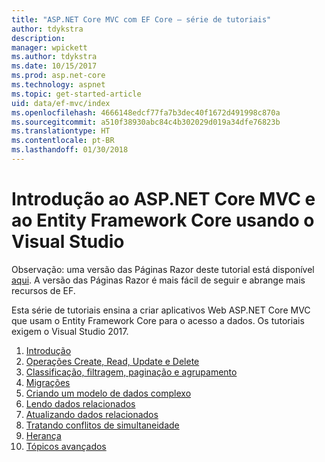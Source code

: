 ```yaml
---
title: "ASP.NET Core MVC com EF Core – série de tutoriais"
author: tdykstra
description: 
manager: wpickett
ms.author: tdykstra
ms.date: 10/15/2017
ms.prod: asp.net-core
ms.technology: aspnet
ms.topic: get-started-article
uid: data/ef-mvc/index
ms.openlocfilehash: 4666148edcf77fa7b3dec40f1672d491998c870a
ms.sourcegitcommit: a510f38930abc84c4b302029d019a34dfe76823b
ms.translationtype: HT
ms.contentlocale: pt-BR
ms.lasthandoff: 01/30/2018
---
```

# <a name="getting-started-with-aspnet-core-mvc-and-entity-framework-core-using-visual-studio"></a>Introdução ao ASP.NET Core MVC e ao Entity Framework Core usando o Visual Studio

Observação: uma versão das Páginas Razor deste tutorial está disponível [aqui](xref:data/ef-rp/intro). A versão das Páginas Razor é mais fácil de seguir e abrange mais recursos de EF.

Esta série de tutoriais ensina a criar aplicativos Web ASP.NET Core MVC que usam o Entity Framework Core para o acesso a dados. Os tutoriais exigem o Visual Studio 2017.

1. [Introdução](intro.md)
2. [Operações Create, Read, Update e Delete](crud.md)
3. [Classificação, filtragem, paginação e agrupamento](sort-filter-page.md)
4. [Migrações](migrations.md)
5. [Criando um modelo de dados complexo](complex-data-model.md)
6. [Lendo dados relacionados](read-related-data.md)
7. [Atualizando dados relacionados](update-related-data.md)
8. [Tratando conflitos de simultaneidade](concurrency.md)
9. [Herança](inheritance.md)
10. [Tópicos avançados](advanced.md)
